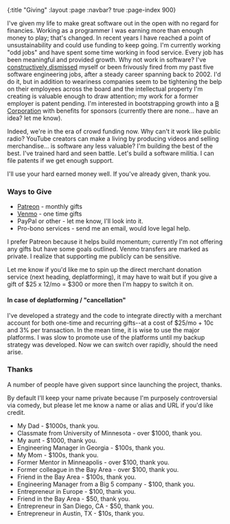{:title "Giving"
 :layout :page
 :navbar? true
 :page-index 900}
 
I've given my life to make great software out in the open with no regard for financies.
Working as a programmer I was earning more than enough money to play; that's changed. In recent years I have
reached a point of unsustainability and could use funding to keep going. I'm currently working 
"odd jobs" and have spent some time working in food service. Every job has been meaningful and provided growth. Why not work in software? I've [constructively dismissed](https://en.m.wikipedia.org/wiki/Constructive_dismissal) myself or been frivously fired from
my past five software engineering jobs, after a steady career spanning back to 2002.
I'd do it, but in addition to weariness companies seem to be tightening the belp on their employees across the board and the
intellectual property I'm creating is valuable enough to draw attention; my work for a former employer is patent pending.
I'm interested 
in bootstrapping growth into a [B Corporation](https://en.m.wikipedia.org/wiki/B_Corporation_%28certification%29)
with benefits for sponsors (currently there are none... have an idea? let me know).

Indeed, we're in the era of crowd funding now. Why can't it work like public radio?
 YouTube creators can make a living by producing videos and selling merchandise... is software
any less valuable? I'm building the best of the best. I've trained hard and seen battle. Let's 
build a software militia. I can file patents if we get enough support.

I'll use your hard earned money well. If you've already given, thank you.


### Ways to Give

* [Patreon](https://patreon.com/harlanji) - monthly gifts
* [Venmo](https://venmo.com/harlanji) - one time gifts
* PayPal or other - let me know, I'll look into it.
* Pro-bono services - send me an email, would love legal help.

I prefer Patreon because it helps build momentum; currently I'm not offering
any gifts but have some goals outlined. Venmo transfers are marked as private.
I realize that supporting me publicly can be sensitive.

Let me know if you'd like 
me to spin up the direct merchant donation service (next heading, deplatforming), it may have to wait but if you
give a gift of $25 x 12/mo = $300 or more then I'm happy to switch it on.

#### In case of deplatforming / "cancellation"

I've developed a strategy and the code to integrate directly with a merchant account for 
both one-time and recurring gifts--at a cost of $25/mo + 10c and 3% per transaction. In the mean time, 
it is wise to use the major platforms. I was slow to promote use of the platforms until my backup strategy
was developed. Now we can switch over rapidly, should the need arise.



### Thanks

A number of people have given support since launching the project, thanks.

By default I'll keep your name private because I'm purposely controversial via comedy, but
please let me know a name or alias and URL if you'd like credit.


* My Dad - $1000s, thank you.
* Classmate from University of Minnesota - over $1000, thank you.
* My aunt - $1000, thank you.
* Engineering Manager in Georgia - $100s, thank you.
* My Mom - $100s, thank you.
* Former Mentor in Minneapolis - over $100, thank you.
* Former colleague in the Bay Area - over $100, thank you.
* Friend in the Bay Area - $100s, thank you.
* Engineering Manager from a Big 5 company - $100, thank you.
* Entrepreneur in Europe - $100, thank you.
* Friend in the Bay Area - $50, thank you.
* Entrepreneur in San Diego, CA - $50, thank you.
* Entrepreneur in Austin, TX - $10s, thank you.